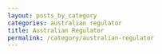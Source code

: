 ```yaml
---
layout: posts_by_category
categories: australian regulator
title: Australian Regulator
permalink: /category/australian-regulator
---
```

